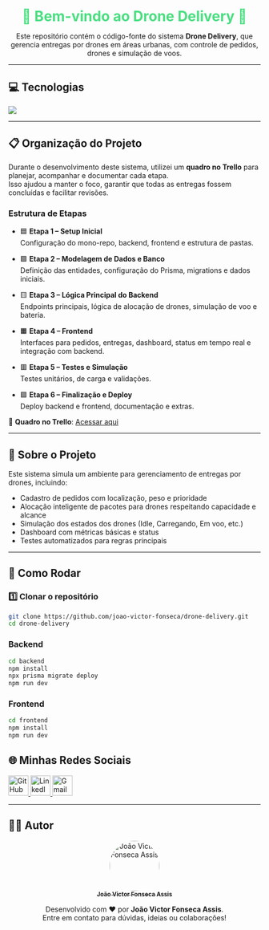 <h1 align="center" style="color:#4ade80; font-weight: 700; margin-bottom: 0.5rem;">
  🚁 Bem-vindo ao Drone Delivery 🚀
</h1>

<p align="center">
  Este repositório contém o código-fonte do sistema <strong>Drone Delivery</strong>, que gerencia entregas por drones em áreas urbanas, com controle de pedidos, drones e simulação de voos.
</p>

---

## 💻 Tecnologias

<div align="left">
  <a href="#">
    <img src="https://skillicons.dev/icons?i=nodejs,ts,express,prisma,postgres,react,tailwind,vite,jest&theme=dark" />
  </a>
</div>

---

## 📋 Organização do Projeto

Durante o desenvolvimento deste sistema, utilizei um **quadro no Trello** para planejar, acompanhar e documentar cada etapa.  
Isso ajudou a manter o foco, garantir que todas as entregas fossem concluídas e facilitar revisões.

### Estrutura de Etapas

- 🟦 **Etapa 1 – Setup Inicial**  
  Configuração do mono-repo, backend, frontend e estrutura de pastas.

- 🟩 **Etapa 2 – Modelagem de Dados e Banco**  
  Definição das entidades, configuração do Prisma, migrations e dados iniciais.

- 🟨 **Etapa 3 – Lógica Principal do Backend**  
  Endpoints principais, lógica de alocação de drones, simulação de voo e bateria.

- 🟧 **Etapa 4 – Frontend**  
  Interfaces para pedidos, entregas, dashboard, status em tempo real e integração com backend.

- 🟥 **Etapa 5 – Testes e Simulação**  
  Testes unitários, de carga e validações.

- 🟪 **Etapa 6 – Finalização e Deploy**  
  Deploy backend e frontend, documentação e extras.

🔗 **Quadro no Trello**: [Acessar aqui](https://trello.com/b/3C1t3vv8/projeto-drone)

---

## 📜 Sobre o Projeto

Este sistema simula um ambiente para gerenciamento de entregas por drones, incluindo:

- Cadastro de pedidos com localização, peso e prioridade
- Alocação inteligente de pacotes para drones respeitando capacidade e alcance
- Simulação dos estados dos drones (Idle, Carregando, Em voo, etc.)
- Dashboard com métricas básicas e status
- Testes automatizados para regras principais

---

## 🚀 Como Rodar

### 1️⃣ Clonar o repositório

```bash
git clone https://github.com/joao-victor-fonseca/drone-delivery.git
cd drone-delivery
```

### Backend

```bash
cd backend
npm install
npx prisma migrate deploy
npm run dev
```

### Frontend

```bash
cd frontend
npm install
npm run dev
```

<h2>🌐 Minhas Redes Sociais</h2>

<p>
  <a href="https://github.com/joao-victor-fonseca" target="_blank">
    <img src="https://skillicons.dev/icons?i=github&theme=dark" width="40" alt="GitHub" />
  </a>
  <a href="https://www.linkedin.com/in/joao-victor-fonseca-assis-b17516207/" target="_blank">
    <img src="https://skillicons.dev/icons?i=linkedin&theme=dark" width="40" alt="LinkedIn" />
  </a>
  <a href="mailto:joaovictorfosecaassis@gmail.com" target="_blank">
    <img src="https://skillicons.dev/icons?i=gmail&theme=dark" width="40" alt="Gmail" />
  </a>
</p>

---

## 👨‍💻 Autor

<p align="center">
  <a href="https://github.com/joao-victor-fonseca" target="_blank">
    <img style="border-radius: 50%;" src="https://avatars.githubusercontent.com/u/84512746?v=4" width="100px" alt="João Victor Fonseca Assis"/>
    <br />
    <sub><b>João Victor Fonseca Assis</b></sub>
  </a>
</p>

<p align="center">
  Desenvolvido com ❤️ por <strong>João Victor Fonseca Assis</strong>.<br>
  Entre em contato para dúvidas, ideias ou colaborações!
</p>
